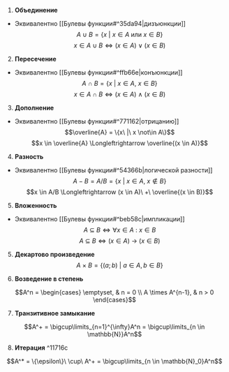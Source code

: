 1) **Объединение** 
- Эквивалентно [[Булевы функции#^35da94|дизъюнкции]]
$$A\ \cup\ B = \{x\ |\ x \in A\ \text{или}\ x \in B\}$$
$$x \in A\ \cup\ B \Longleftrightarrow (x \in A)\ \vee\ (x \in B)$$

2) **Пересечение** 
- Эквивалентно [[Булевы функции#^ffb66e|конъюнкции]]
$$A\ \cap\ B = \{x\ |\ x \in A,\ x \in B\}$$
$$x \in A\ \cap\ B \Longleftrightarrow (x \in A)\ \wedge\ (x \in B)$$

3) **Дополнение** 
- Эквивалентно [[Булевы функции#^771162|отрицанию]]
$$\overline{A} = \{x\ |\ x \not\in A\}$$
$$x \in \overline{A} \Longleftrightarrow \overline{(x \in A)}$$

4) **Разность** 
- Эквивалентно [[Булевы функции#^54366b|логической разности]]
$$A - B = A/B = \{x\ |\ x \in A,\ x \not\in B\}$$
$$x \in A/B \Longleftrightarrow (x \in A)\ +\ \overline{(x \in B)}$$

5) **Вложенность** 
- Эквивалентно [[Булевы функции#^beb58c|импликации]]
$$A\ \subseteq\ B \Longleftrightarrow \forall x \in A\ :\ x \in B$$
$$A\ \subseteq\ B \Longleftrightarrow (x \in A)\ \rightarrow\ (x \in B)$$

5) **Декартово произведение**
$$A\ \times\ B = \{(a; b)\ |\ a \in A, b \in B\}$$


6) **Возведение в степень**

$$A^n = \begin{cases} \emptyset, & n = 0 \\ A \times A^{n-1}, & n > 0 \end{cases}$$

7) **Транзитивное замыкание**

$$A^+ = \bigcup\limits_{n=1}^{\infty}A^n = \bigcup\limits_{n \in \mathbb{N}}A^n$$

8) **Итерация** ^11716c

$$A^* = \{\epsilon\}\ \cup\ A^+ = \bigcup\limits_{n \in \mathbb{N}_0}A^n$$
